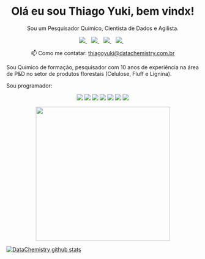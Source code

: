 <h1 align='center'>
Olá eu sou Thiago Yuki, bem vindx!
</h1>


<p align='center'>
  Sou um Pesquisador Químico, Cientista de Dados e Agilista.
</p>

<p align='center'>
  
  <a href="https://www.linkedin.com/in/thiagoyuki/">
    <img src="https://img.shields.io/badge/linkedin-%230077B5.svg?&style=for-the-badge&logo=linkedin&logoColor=white" />
  </a>&nbsp;&nbsp;
  
  
   <a href="https://datachemistry.medium.com/">
    <img src=	"https://img.shields.io/badge/Medium-12100E?style=for-the-badge&logo=medium&logoColor=white" />
  </a>&nbsp;&nbsp;
  
   <a href="https://www.youtube.com/channel/UCHQvEWd_9JIU7iCmK-JFIYg?view_as=subscriber">
    <img src=	"https://img.shields.io/badge/YouTube-FF0000?style=for-the-badge&logo=youtube&logoColor=white" />
  </a>&nbsp;&nbsp;
  
   <a href="https://www.twitch.tv/datachemistry">
    <img src=	"https://img.shields.io/badge/Twitch-9146FF?style=for-the-badge&logo=twitch&logoColor=white" />
  </a>&nbsp;&nbsp;
  
  
  
  </p>
  
 <p align='center'>
  📫 Como me contatar: <a href='mailto:thiagoyuki@datachemistry.com.br'>thiagoyuki@datachemistry.com.br</a>
</p>
  

 
Sou Químico de formação, pesquisador com 10 anos de experiência na área de P&D no setor de produtos florestais (Celulose, Fluff e Lignina).

Sou programador: <p align = 'center'>
<img src=	"https://img.shields.io/badge/R-276DC3?style=for-the-badge&logo=r&logoColor=white" /> 
<img src=	"https://img.shields.io/badge/Python-14354C?style=for-the-badge&logo=python&logoColor=white" />
<img src=	"https://img.shields.io/badge/Markdown-000000?style=for-the-badge&logo=markdown&logoColor=white" />
<img src=	"https://img.shields.io/badge/MySQL-00000F?style=for-the-badge&logo=mysql&logoColor=white" />
<img src=	"https://img.shields.io/badge/SQLite-07405E?style=for-the-badge&logo=sqlite&logoColor=white" />
<img src=	"https://img.shields.io/badge/HTML5-E34F26?style=for-the-badge&logo=html5&logoColor=white" />
<img src=	"https://img.shields.io/badge/CSS3-1572B6?style=for-the-badge&logo=css3&logoColor=white" />
</p>

<p align='center'>
  <a href="#"><img src="https://github-readme-stats.vercel.app/api?username=datachemistry&show_icons=true&count_private=true&theme=dark" width="350"></a>
</p>

[![DataChemistry github stats](https://github-readme-stats.vercel.app/api?username=datachemistry&theme=blue-green)](https://github.com/datachemistry/github-readme-stats)
